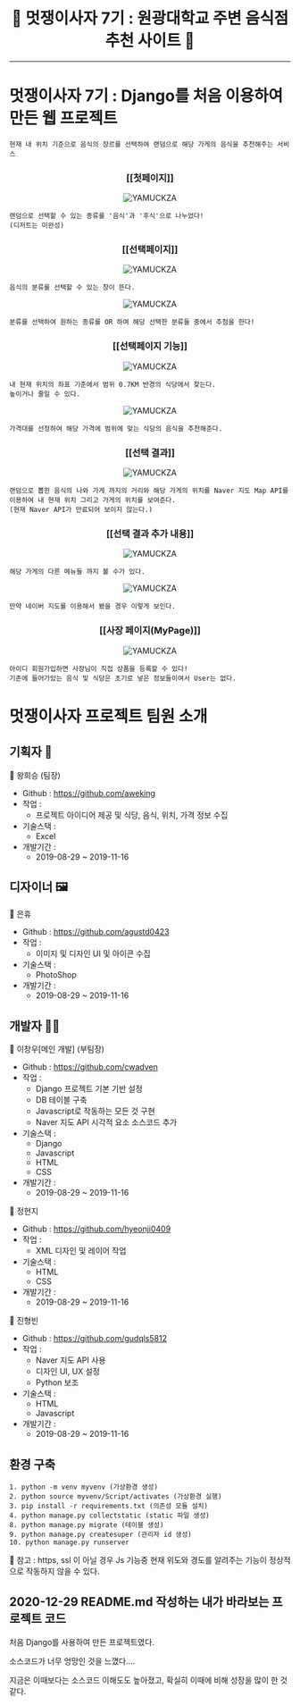 <h1 align="center">🥪 멋쟁이사자 7기 : 원광대학교 주변 음식점 추천 사이트 🍔</h1>

---

<h1>멋쟁이사자 7기 : Django를 처음 이용하여 만든 웹 프로젝트</h1>

~~~
현재 내 위치 기준으로 음식의 장르를 선택하여 랜덤으로 해당 가게의 음식을 추천해주는 서비스
~~~

<h3 align="center">[[첫페이지]]</h3>
<p align="center">
<img alt="YAMUCKZA" src="https://github.com/cwadven/YAMUCKZA/blob/master/assets/start_page.PNG"/>
</p>

~~~
랜덤으로 선택할 수 있는 종류를 '음식'과 '후식'으로 나누었다!
(디저트는 미완성)
~~~

<h3 align="center">[[선택페이지]]</h3>
<p align="center">
<img alt="YAMUCKZA" src="https://github.com/cwadven/YAMUCKZA/blob/master/assets/select_page.PNG"/>
</p>

~~~
음식의 분류를 선택할 수 있는 창이 뜬다.
~~~

<p align="center">
<img alt="YAMUCKZA" src="https://github.com/cwadven/YAMUCKZA/blob/master/assets/select_page2.PNG"/>
</p>

~~~
분류를 선택하여 원하는 종류를 OR 하여 해당 선택한 분류들 중에서 추첨을 한다!
~~~

<h3 align="center">[[선택페이지 기능]]</h3>
<p align="center">
<img alt="YAMUCKZA" src="https://github.com/cwadven/YAMUCKZA/blob/master/assets/around.PNG"/>
</p>

~~~
내 현재 위치의 좌표 기준에서 범위 0.7KM 반경의 식당에서 찾는다.
높이거나 줄일 수 있다.
~~~

<p align="center">
<img alt="YAMUCKZA" src="https://github.com/cwadven/YAMUCKZA/blob/master/assets/price.PNG"/>
</p>

~~~
가격대를 선정하여 해당 가격에 범위에 맞는 식당의 음식을 추천해준다.
~~~

<h3 align="center">[[선택 결과]]</h3>
<p align="center">
<img alt="YAMUCKZA" src="https://github.com/cwadven/YAMUCKZA/blob/master/assets/selected_page.PNG"/>
</p>

~~~
랜덤으로 뽑힌 음식의 나와 가게 까지의 거리와 해당 가게의 위치를 Naver 지도 Map API를 이용하여 내 현재 위치 그리고 가게의 위치를 보여준다.
(현재 Naver API가 만료되어 보이지 않는다.)
~~~

<h3 align="center">[[선택 결과 추가 내용]]</h3>
<p align="center">
<img alt="YAMUCKZA" src="https://github.com/cwadven/YAMUCKZA/blob/master/assets/selected_page2.PNG"/>
</p>

~~~
해당 가게의 다른 메뉴들 까지 볼 수가 있다.
~~~

<p align="center">
<img alt="YAMUCKZA" src="https://github.com/cwadven/YAMUCKZA/blob/master/assets/Map.PNG"/>
</p>

~~~
만약 네이버 지도를 이용해서 봤을 경우 이렇게 보인다.
~~~

<h3 align="center">[[사장 페이지(MyPage)]]</h3>
<p align="center">
<img alt="YAMUCKZA" src="https://github.com/cwadven/YAMUCKZA/blob/master/assets/my_page.PNG"/>
</p>

~~~
아이디 회원가입하면 사장님이 직접 상품을 등록할 수 있다!
기존에 들어가있는 음식 및 식당은 초기로 넣은 정보들이여서 User는 없다.
~~~

<h1>멋쟁이사자 프로젝트 팀원 소개</h1>

## 기획자 📃

👤 왕희승 (팀장)

- Github : https://github.com/aweking
- 작업 : 
    - 프로젝트 아이디어 제공 및 식당, 음식, 위치, 가격 정보 수집
- 기술스택 :
    - Excel
- 개발기간 :
    - 2019-08-29 ~ 2019-11-16

## 디자이너 🖼

👤 은휴

- Github : https://github.com/agustd0423
- 작업 : 
    - 이미지 및 디자인 UI 및 아이콘 수집
- 기술스택 : 
    - PhotoShop
- 개발기간 :
    - 2019-08-29 ~ 2019-11-16

## 개발자 👨‍💻

👤 이창우[메인 개발] (부팀장)

- Github : https://github.com/cwadven
- 작업 : 
    - Django 프로젝트 기본 기반 설정
    - DB 테이블 구축
    - Javascript로 작동하는 모든 것 구현
    - Naver 지도 API 시각적 요소 소스코드 추가
- 기술스택 :
    - Django
    - Javascript
    - HTML
    - CSS
- 개발기간 :
    - 2019-08-29 ~ 2019-11-16


👤 정현지

- Github : https://github.com/hyeonji0409
- 작업 : 
    - XML 디자인 및 레이어 작업
- 기술스택 :
    - HTML
    - CSS
- 개발기간 :
    - 2019-08-29 ~ 2019-11-16

👤 진형빈

- Github : https://github.com/gudqls5812
- 작업 :
    - Naver 지도 API 사용
    - 디자인 UI, UX 설정
    - Python 보조
- 기술스택 : 
    - HTML
    - Javascript
- 개발기간 :
    - 2019-08-29 ~ 2019-11-16

## 환경 구축

~~~
1. python -m venv myvenv (가상환경 생성)
2. python source myvenv/Script/activates (가상환경 실행)
3. pip install -r requirements.txt (의존성 모듈 설치)
4. python manage.py collectstatic (static 파일 생성)
8. python manage.py migrate (테이블 생성)
9. python manage.py createsuper (관리자 id 생성)
10. python manage.py runserver
~~~

📢 참고 : https, ssl 이 아닐 경우 Js 기능중 현재 위도와 경도를 알려주는 기능이 정상적으로 작동하지 않을 수 있다.

## 2020-12-29 README.md 작성하는 내가 바라보는 프로젝트 코드

처음 Django를 사용하여 만든 프로젝트였다.

소스코드가 너무 엉망인 것을 느꼈다....

지금은 이때보다는 소스코드 이해도도 높아졌고, 확실히 이때에 비해 성장을 많이 한 것 같다.